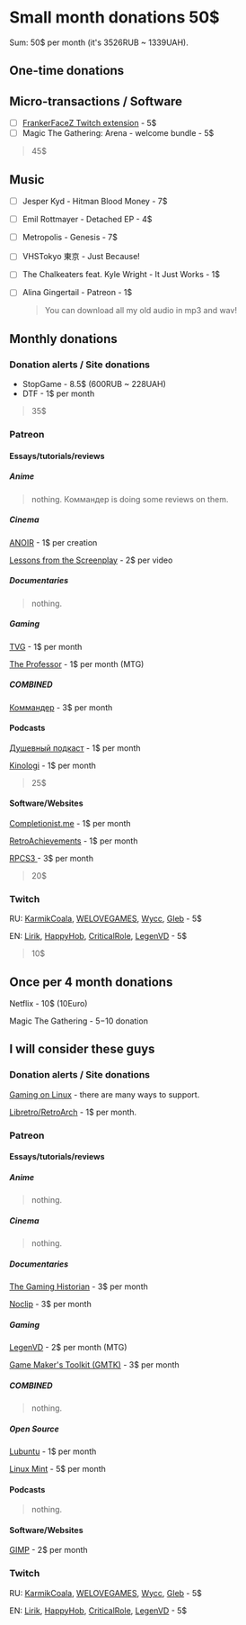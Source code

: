 # Small month donations 50$

Sum: 50$ per month (it's 3526RUB ~ 1339UAH).

## One-time donations

## Micro-transactions / Software

- [ ] [FrankerFaceZ Twitch extension](https://www.frankerfacez.com/donate) - 5$
- [ ] Magic The Gathering: Arena - welcome bundle - 5$

> 45$

## Music

- [ ] Jesper Kyd - Hitman Blood Money - 7$

- [ ] Emil Rottmayer - Detached EP - 4$

- [ ] Metropolis - Genesis - 7$

- [ ] VHSTokyo 東京 - Just Because!

- [ ] The Chalkeaters feat. Kyle Wright - It Just Works - 1$

- [ ] Alina Gingertail - Patreon - 1$

  > You can download all my old audio in mp3 and wav!

## Monthly donations

### Donation alerts / Site donations

- StopGame - 8.5$ (600RUB ~ 228UAH)
- DTF - 1$ per month

> 35$

### Patreon

#### Essays/tutorials/reviews

##### Anime

> nothing. Коммандер is doing some reviews on them.

##### Cinema

[ANOIR](https://www.patreon.com/zhubanoir) - 1$ per creation

[Lessons from the Screenplay](https://www.patreon.com/lftscreenplay) - 2$ per video

##### Documentaries

> nothing.

##### Gaming

[TVG](https://www.patreon.com/timevideogame) - 1$ per month

[The Professor](https://www.patreon.com/tolariancommunitycollege) - 1$ per month (MTG)

##### COMBINED

[Коммандер](https://www.patreon.com/ilya_commander) - 3$ per month

#### Podcasts

[Душевный подкаст](https://www.patreon.com/dushpod) - 1$ per month

[Kinologi](https://www.patreon.com/kino_logi) - 1$ per month

> 25$

#### Software/Websites

[Completionist.me](https://www.patreon.com/completionist_me) - 1$ per month

[RetroAchievements](https://www.patreon.com/retroachievements) - 1$ per month

[RPCS3 ](https://www.patreon.com/Nekotekina) - 3$ per month

> 20$

### Twitch

RU: [KarmikCoala](https://www.twitch.tv/karmikkoala/), [WELOVEGAMES](https://www.twitch.tv/videos/623214958), [Wycc](https://www.twitch.tv/elwycco/), [Gleb](https://www.twitch.tv/chelovekgleb/) - 5$

EN: [Lirik](https://www.twitch.tv/lirik/), [HappyHob](https://www.twitch.tv/the_happy_hob/), [CriticalRole](https://www.twitch.tv/criticalrole/), [LegenVD](#https://www.twitch.tv/legenvd/) - 5$

> 10$

## Once per 4 month donations

Netflix - 10$ (10Euro)

Magic The Gathering - 5$-10$ donation

## I will consider these guys

### Donation alerts / Site donations

[Gaming on Linux](https://www.gamingonlinux.com/support-us/) - there are many ways to support.

[Libretro/RetroArch](https://www.patreon.com/libretro) - 1$ per month.

### Patreon

#### Essays/tutorials/reviews

##### Anime

> nothing.

##### Cinema

> nothing.

##### Documentaries

[The Gaming Historian](https://www.patreon.com/gaminghistorian) - 3$ per month

[Noclip](https://www.patreon.com/noclip) - 3$ per month

##### Gaming

[LegenVD](https://www.patreon.com/LegenVD) - 2$ per month (MTG)

[Game Maker's Toolkit (GMTK)](https://www.patreon.com/GameMakersToolkit) - 3$ per month

##### COMBINED

> nothing.

##### Open Source

[Lubuntu](https://www.patreon.com/lubuntu) - 1$ per month

[Linux Mint](https://www.patreon.com/bePatron?u=13897391) - 5$ per month

#### Podcasts

> nothing.

#### Software/Websites

[GIMP](https://www.patreon.com/pippin) - 2$ per month

### Twitch

RU: [KarmikCoala](https://www.twitch.tv/karmikkoala/), [WELOVEGAMES](https://www.twitch.tv/videos/623214958), [Wycc](https://www.twitch.tv/elwycco/), [Gleb](https://www.twitch.tv/chelovekgleb/) - 5$

EN: [Lirik](https://www.twitch.tv/lirik/), [HappyHob](https://www.twitch.tv/the_happy_hob/), [CriticalRole](https://www.twitch.tv/criticalrole/), [LegenVD](#https://www.twitch.tv/legenvd/) - 5$







